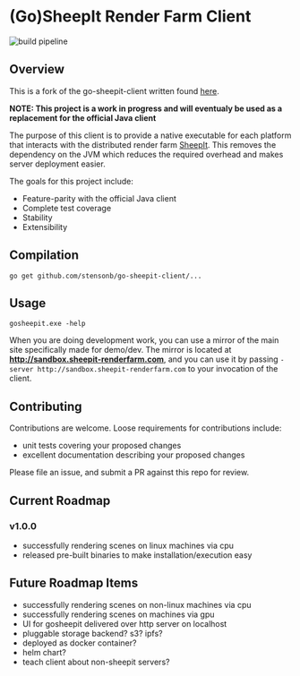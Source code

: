 # (Go)SheepIt Render Farm Client

![build pipeline](https://github.com/stensonb/go-sheepit-client/actions/workflows/main.yml/badge.svg)

## Overview

This is a fork of the go-sheepit-client written found [here](https://github.com/stuarta0/go-sheepit-client).

**NOTE: This project is a work in progress and will eventualy be used as a replacement for the official Java client**

The purpose of this client is to provide a native executable for each platform that interacts with the distributed render farm [SheepIt](https://www.sheepit-renderfarm.com/). This removes the dependency on the JVM which reduces the required overhead and makes server deployment easier.

The goals for this project include:
* Feature-parity with the official Java client
* Complete test coverage
* Stability
* Extensibility

## Compilation

    go get github.com/stensonb/go-sheepit-client/...

## Usage

    gosheepit.exe -help

When you are doing development work, you can use a mirror of the main site specifically made for demo/dev. The mirror is located at **http://sandbox.sheepit-renderfarm.com**, and you can use it by passing `-server http://sandbox.sheepit-renderfarm.com` to your invocation of the client.

## Contributing
Contributions are welcome.  Loose requirements for contributions include:
* unit tests covering your proposed changes
* excellent documentation describing your proposed changes

Please file an issue, and submit a PR against this repo for review.

## Current Roadmap
### v1.0.0
* successfully rendering scenes on linux machines via cpu
* released pre-built binaries to make installation/execution easy

## Future Roadmap Items
* successfully rendering scenes on non-linux machines via cpu
* successfully rendering scenes on machines via gpu
* UI for gosheepit delivered over http server on localhost
* pluggable storage backend? s3? ipfs?
* deployed as docker container?
* helm chart? 
* teach client about non-sheepit servers?
